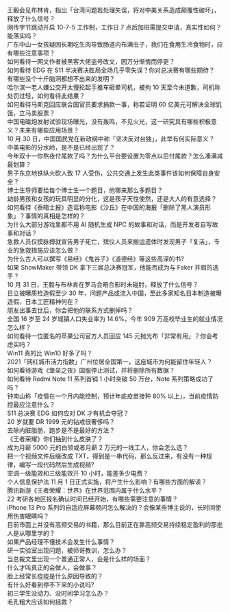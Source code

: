 王毅会见布林肯，指出「台湾问题若处理失误，将对中美关系造成颠覆性破坏」，释放了什么信号？  
网传字节跳动开启 10-7-5 工作制，工作日 7 点后加班需提交申请，真实性如何？能落实吗？  
广东中山一女孩疑因长期吃生肉导致肠道内布满虫子，我们在食用生冷食物时，应有哪些注意事项？  
如何看待一网文作者被黑客大佬盗号改文，因万分惭愧而停更？  
如何看待 EDG 在 S11 半决赛决胜局全场几乎零失误？你对总决赛有哪些期待？  
有哪些没个十斤脑洞都想不出来的发明？  
哈尔滨一老人嫌公交开太慢抡起手推车砸晕司机，被拘 10 天至今未道歉，司机称处罚过轻，如何看待此结果？  
如何看待马斯克回应联合国官员要求捐款一事，称若证明 60 亿美元可解决全球饥饿，立马卖股票？  
中国电磁炮发射试验现场曝光，没有轰鸣，不见火光，这一研究具有哪些积极意义？未来有哪些应用场景？  
10 月 30 日，中国国民党在新政纲中称「坚决反对台独」，此举有何实际意义？  
中美电影的分水岭，是不是已经出现了？  
今年双十一你熬夜付尾款了吗？为什么平台要设置为零点以后付尾款？怎么凑满减最划算？  
男子东京地铁纵火砍人致 17 人受伤，公共交通上发生此类事件该如何保障自身安全？  
博士生导师要给每个博士生一个题目，他哪来那么多题目？  
幼龄男孩和女孩的玩具明显的分化，这是孩子天性使然，还是大人的有意选择？  
如何看待《泰晤士报》造谣称电影《沙丘》在中国的海报「删除了黑人演员形象」？事情的真相是怎样的？  
为什么大部分游戏里都不用 AI 随机生成 NPC 的故事和对话，而是开发者自写故事和对话？  
急救人员仅摸脉搏就宣告男子死亡，殡仪人员来搬运遗体时发现男子「复活」，专业的急救措施应该怎么做？  
为什么古人可以撰写《易经》《鬼谷子》《道德经》等这些高深的书?  
如果 ShowMaker 带领 DK 拿下三届总决赛冠军，他能否成为与 Faker 并肩的选手？  
10 月 31 日，王毅与布林肯在罗马会晤合影时未碰肘，释放了什么信号？  
日立被曝质检造假至少 30 年，问题产品或流入中国，至此多家知名日本制造被曝造假，日本工匠精神何在？  
朋友出事去世后，你会把他的联系方式删掉吗？  
全国 16 岁至 24 岁城镇人口失业率为 14.6%，今年 909 万高校毕业生的就业情况怎么样？  
如何看待一位匿名的苹果公司官方人员回应 145 元抛光布「非常有用」？你会考虑买吗？  
Win11 真的比 Win10 好多了吗？  
2021「网红城市活力指数」广州位居全国第一，这座城市为何能留住年轻人？  
如何看待游戏《堡垒之夜》国服停止测试，并将删除所有数据？  
如何看待 Redmi Note 11 系列首销 1 小时突破 50 万台，Note 系列策略成功了吗？  
钟南山称「疫情在一个月内能控制，预计年底疫苗接种 80% 以上」，当前疫情防控最应注意什么？  
S11 总决赛 EDG 如何应对 DK 才有机会夺冠？  
20 岁就要 DR 1999 元的钻戒很奢侈吗？  
去除内脏脂肪，跑步是不是最好的方法？  
《王者荣耀》你们抽到什么皮肤了？  
成为月薪 5000 元的白领或者月薪 2 万元的一线工人，你会怎么选？  
把一个视频文件后缀改成 TXT，得到是一串代码，那么反过来，有没有一种规律，编写一段代码然后生成视频?  
空调一级能效和三级能效开 10 小时，能差多少电费？  
个人信息保护法 11 月 1 日正式实施，将产生什么影响？有哪些方面的解读？  
腾讯新游《王者荣耀：世界》在世界范围内属于什么水平？  
22 考研各地区报名确认时间已经开始，有哪些需要注意的事情？  
iPhone 13 Pro 系列的自适应屏幕频闪怎么解决的？会像某些博主说的，长时间使用伤害眼睛吗？  
目前市面上并没有高频交易的书籍，那么目前正在靠高频交易持续稳定盈利的那批人是从哪里学的？  
如果产品经理不懂技术会发生什么事情？  
研一实验室出现问题，被师哥教训，怎么办？  
当总裁文里出现一个普通正常人，会是什么样的场面？  
什么才叫真正的会做人，会做事？  
脸上经常长痘痘是什么原因导致的？  
有什么好看到停不下来的小说吗?  
初三学生没动力、没时间学习怎么办？  
毛孔粗大应该如何拯救？  
